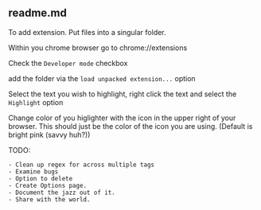 readme.md
-----

To add extension. Put files into a singular folder.

Within you chrome browser go to chrome://extensions

Check the `Developer mode` checkbox

add the folder via the `load unpacked extension...` option

Select the text you wish to highlight, right click the text and select the `Highlight` option

Change color of you higlighter with the icon in the upper right of your browser. This should just be the color of the icon you are using. (Default is bright pink (savvy huh?))

TODO:

	- Clean up regex for across multiple tags
	- Examine bugs
	- Option to delete
	- Create Options page.
	- Document the jazz out of it.
	- Share with the world.